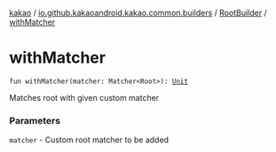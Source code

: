 [kakao](../../index.md) / [io.github.kakaoandroid.kakao.common.builders](../index.md) / [RootBuilder](index.md) / [withMatcher](./with-matcher.md)

# withMatcher

`fun withMatcher(matcher: Matcher<Root>): `[`Unit`](https://kotlinlang.org/api/latest/jvm/stdlib/kotlin/-unit/index.html)

Matches root with given custom matcher

### Parameters

`matcher` - Custom root matcher to be added